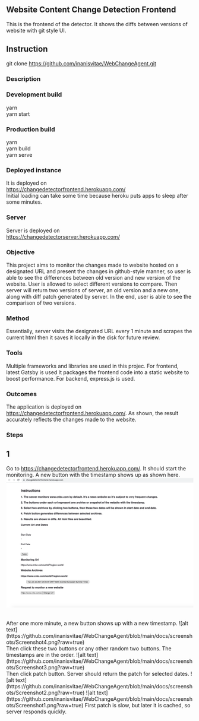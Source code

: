 ## Website Content Change Detection Frontend
This is the frontend of the detector. It shows the diffs between versions of website with git style UI.

## Instruction
git clone https://github.com/inanisvitae/WebChangeAgent.git <br />

### Description


### Development build
yarn <br />
yarn start <br />
### Production build
yarn <br />
yarn build <br />
yarn serve <br />

### Deployed instance
It is deployed on <br />
https://changedetectorfrontend.herokuapp.com/ <br />
Initial loading can take some time because heroku puts apps to sleep after some minutes.

### Server
Server is deployed on <br />
https://changedetectorserver.herokuapp.com/


### Objective
This project aims to monitor the changes made to website hosted on a designated URL and present 
 the changes in github-style manner, so user is able to see the differences between old version 
and new version of the website. User is allowed to select different versions to compare. 
Then server will return two versions of server, an old version and a new one, along with 
diff patch generated by server. In the end, user is able to see the comparison of two versions. 

### Method
Essentially, server visits the designated URL every 1 minute and scrapes the current html
then it saves it locally in the disk for future review. 

### Tools
Multiple frameworks and libraries are used in this projec. For frontend, latest Gatsby is used 
It packages the frontend code into a static website to boost performance. 
For backend, express.js is used.
### Outcomes
The application is deployed on https://changedetectorfrontend.herokuapp.com/. As shown, the result 
accurately reflects the changes made to the website.
### Steps
## 1
Go to https://changedetectorfrontend.herokuapp.com/. It should start the monitoring. A new button with the timestamp shows up as shown here.
![alt text](https://github.com/inanisvitae/WebChangeAgent/blob/main/docs/screenshots/Screenshot5.png?raw=true)

<br />
After one more minute, a new button shows up with a new timestamp.
![alt text](https://github.com/inanisvitae/WebChangeAgent/blob/main/docs/screenshots/Screenshot4.png?raw=true)

<br />
Then click these two buttons or any other random two buttons. The timestamps are in the order.
![alt text](https://github.com/inanisvitae/WebChangeAgent/blob/main/docs/screenshots/Screenshot3.png?raw=true)
<br />
Then click patch button. Server should return the patch for selected dates. 
![alt text](https://github.com/inanisvitae/WebChangeAgent/blob/main/docs/screenshots/Screenshot2.png?raw=true)
![alt text](https://github.com/inanisvitae/WebChangeAgent/blob/main/docs/screenshots/Screenshot1.png?raw=true)
First patch is slow, but later it is cached, so server responds quickly.